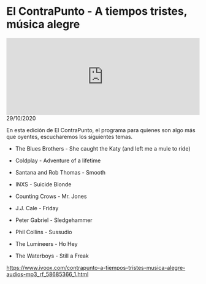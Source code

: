 # El ContraPunto - A tiempos tristes, música alegre
<iframe id='audio_88903085' frameborder='0' allowfullscreen='' scrolling='no' height='200' style='width:100%;' src='https://www.ivoox.com/player_ej_58685366_6_1.html' loading='lazy'></iframe>29/10/2020

En esta edición de El ContraPunto, el programa para quienes son algo más que oyentes, escucharemos los siguientes temas. 

 - The Blues Brothers - She caught the Katy (and left me a mule to ride)

 - Coldplay - Adventure of a lifetime

 - Santana and Rob Thomas - Smooth

 - INXS - Suicide Blonde

 - Counting Crows - Mr. Jones

 - J.J. Cale - Friday

 - Peter Gabriel - Sledgehammer

 - Phil Collins - Sussudio

 - The Lumineers - Ho Hey

 - The Waterboys - Still a Freak 

 

https://www.ivoox.com/contrapunto-a-tiempos-tristes-musica-alegre-audios-mp3_rf_58685366_1.html
